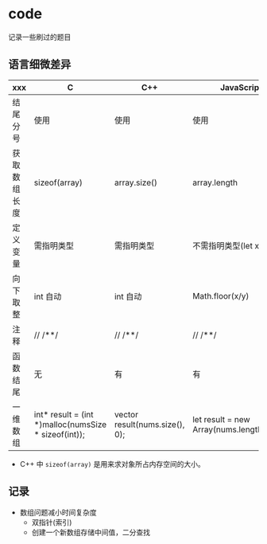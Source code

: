 # code

记录一些刷过的题目

## 语言细微差异

xxx | C | C++ | JavaScript | Python | Go | Ruby |
--- | - | --- | ---------- | ------ | -- | ---- |
结尾分号 | 使用 | 使用 | 使用 | 不使用 | 不使用 | 不使用 |
获取数组长度 | sizeof(array) | array.size() | array.length | len(array) | len(array) | array.size |
定义变量 | 需指明类型 | 需指明类型 | 不需指明类型(let x = 0) | 不需指明类型 | := 直接定义 | 不需指明类型 |
向下取整 | int 自动 | int 自动 | Math.floor(x/y) | // | 自动 | 自动 |
注释 | // /**/ | // /**/ | // /**/ | # ''' """ | // /**/ | # =begin =end |
函数结尾 | 无 | 有 | 有 | 无 | 无 | 无 |
一维数组 | int* result = (int *)malloc(numsSize * sizeof(int)); | vector<int> result(nums.size(), 0); | let result = new Array(nums.length).fill(0); | result = [-1] * len(nums) | result := make([]int, n) | result = Array.new(n) |

* C++ 中 `sizeof(array)` 是用来求对象所占内存空间的大小。

## 记录

* 数组问题减小时间复杂度
  * 双指针(索引)
  * 创建一个新数组存储中间值，二分查找
